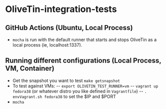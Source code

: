 # OliveTin-integration-tests

## GitHub Actions (Ubuntu, Local Process)

- `mocha` is run with the default runner that starts and stops OliveTin as a local process (ie, localhost:1337).

## Running different configurations (Local Process, VM, Container)

- Get the snapshot you want to test `make getsnapshot`
- To test against VMs:
-- `export OLIVETIN_TEST_RUNNER=vm`
-- `vagrant up fedora38` (or whatever distro you like defined in `Vagrantfile`)
-- `. envVagrant.sh fedora38` to set the $IP and $PORT
- `mocha`
